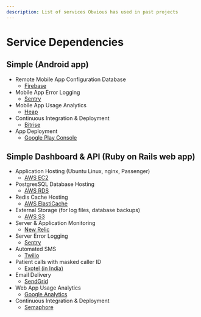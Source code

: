 ```yaml
---
description: List of services Obvious has used in past projects
---
```


# Service Dependencies

## Simple \(Android app\)

* Remote Mobile App Configuration Database
  * [Firebase](https://firebase.google.com/)
* Mobile App Error Logging
  * [Sentry](https://sentry.io)
* Mobile App Usage Analytics
  * [Heap](https://heap.io/)
* Continuous Integration & Deployment
  * [Bitrise](https://www.bitrise.io/)
* App Deployment
  * [Google Play Console](https://play.google.com/apps/publish/)

## Simple Dashboard & API \(Ruby on Rails web app\)

* Application Hosting \(Ubuntu Linux, nginx, Passenger\)
  * [AWS EC2](https://aws.amazon.com/ec2/)
* PostgresSQL Database Hosting
  * [AWS RDS](https://aws.amazon.com/rds/)
* Redis Cache Hosting
  * [AWS ElastiCache](https://aws.amazon.com/elasticache/)
* External Storage \(for log files, database backups\)
  * [AWS S3](https://aws.amazon.com/s3)
* Server & Application Monitoring
  * [New Relic](https://newrelic.com/)
* Server Error Logging
  * [Sentry](https://sentry.io)
* Automated SMS
  * [Twilio](https://www.twilio.com/)
* Patient calls with masked caller ID
  * [Exotel \(in India\)](https://exotel.com/)
* Email Delivery
  * [SendGrid](https://sendgrid.com/)
* Web App Usage Analytics
  * [Google Analytics](https://analytics.google.com/)
* Continuous Integration & Deployment
  * [Semaphore](https://semaphoreci.com/)

